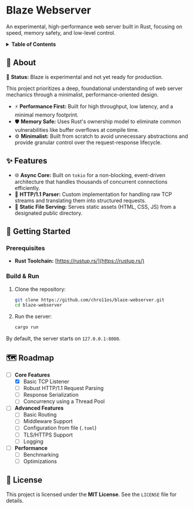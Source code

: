 # Blaze Webserver

An experimental, high-performance web server built in Rust, focusing on speed, memory safety, and low-level control.

<details>
<summary><strong>Table of Contents</strong></summary>
<ol>
<li><a href="#-about">About</a></li>
<li><a href="#-features">Features</a></li>
<li><a href="#-getting-started">Getting Started</a></li>
<li><a href="#-roadmap">Roadmap</a></li>
<li><a href="#-license">License</a></li>
</ol>
</details>

## 📖 About

🚧 **Status:** Blaze is experimental and not yet ready for production.

This project prioritizes a deep, foundational understanding of web server mechanics through a minimalist, performance-oriented design.

  * ⚡ **Performance First:** Built for high throughput, low latency, and a minimal memory footprint.
  * 🛡️ **Memory Safe:** Uses Rust's ownership model to eliminate common vulnerabilities like buffer overflows at compile time.
  * ⚙️ **Minimalist:** Built from scratch to avoid unnecessary abstractions and provide granular control over the request-response lifecycle.

## ✨ Features

  * 🌐 **Async Core:** Built on `tokio` for a non-blocking, event-driven architecture that handles thousands of concurrent connections efficiently.
  * 📜 **HTTP/1.1 Parser:** Custom implementation for handling raw TCP streams and translating them into structured requests.
  * 📁 **Static File Serving:** Serves static assets (HTML, CSS, JS) from a designated public directory.

## 🚀 Getting Started

### Prerequisites

  * **Rust Toolchain:** [https://rustup.rs/](https://rustup.rs/)

### Build & Run

1.  Clone the repository:
    ```sh
    git clone https://github.com/chro11os/blaze-webserver.git
    cd blaze-webserver
    ```
2.  Run the server:
    ```sh
    cargo run
    ```

By default, the server starts on `127.0.0.1:8080`.

## 🗺️ Roadmap

  - [ ] **Core Features**
      - [x] Basic TCP Listener
      - [ ] Robust HTTP/1.1 Request Parsing
      - [ ] Response Serialization
      - [ ] Concurrency using a Thread Pool
  - [ ] **Advanced Features**
      - [ ] Basic Routing
      - [ ] Middleware Support
      - [ ] Configuration from file (`.toml`)
      - [ ] TLS/HTTPS Support
      - [ ] Logging
  - [ ] **Performance**
      - [ ] Benchmarking
      - [ ] Optimizations

## 📜 License

This project is licensed under the **MIT License**. See the `LICENSE` file for details.
